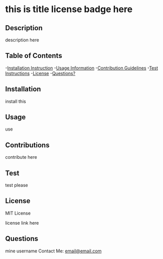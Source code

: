 # this is title license badge here

  ## Description
  description here

  ## Table of Contents
  -[Installation Instruction](#installation)
  -[Usage Information](#usage)
  -[Contribution Guidelines](#contributions)
  -[Test Instructions](#test)
  -[License](#license)
  -[Questions?](#questions)

  ## Installation
  install this

  ## Usage
  use 

  ## Contributions
  contribute here

  ## Test
  test please

  ## License
  MIT License

  license link here

  ## Questions
  mine username
  Contact Me:
  email@email.com

